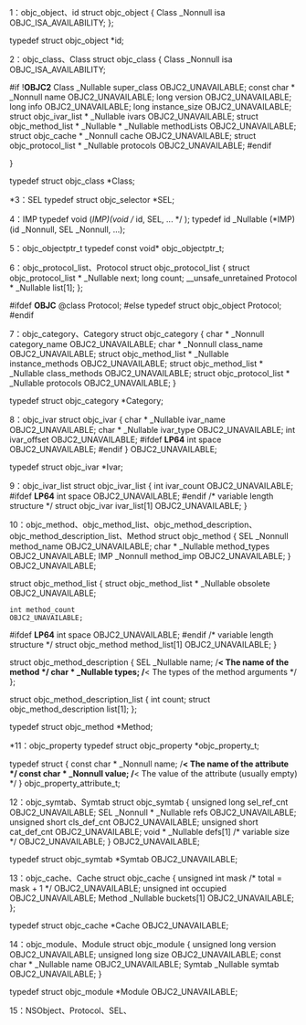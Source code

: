 1：objc_object、id
struct objc_object {
    Class _Nonnull isa  OBJC_ISA_AVAILABILITY;
};

typedef struct objc_object *id;

2：objc_class、Class
struct objc_class {
    Class _Nonnull isa  OBJC_ISA_AVAILABILITY;

#if !__OBJC2__
    Class _Nullable super_class                              OBJC2_UNAVAILABLE;
    const char * _Nonnull name                               OBJC2_UNAVAILABLE;
    long version                                             OBJC2_UNAVAILABLE;
    long info                                                OBJC2_UNAVAILABLE;
    long instance_size                                       OBJC2_UNAVAILABLE;
    struct objc_ivar_list * _Nullable ivars                  OBJC2_UNAVAILABLE;
    struct objc_method_list * _Nullable * _Nullable methodLists                    OBJC2_UNAVAILABLE;
    struct objc_cache * _Nonnull cache                       OBJC2_UNAVAILABLE;
    struct objc_protocol_list * _Nullable protocols          OBJC2_UNAVAILABLE;
#endif

}

typedef struct objc_class *Class;

*3：SEL
typedef struct objc_selector *SEL;

4：IMP
typedef void (*IMP)(void /* id, SEL, ... */ );
typedef id _Nullable (*IMP)(id _Nonnull, SEL _Nonnull, ...);

5：objc_objectptr_t
typedef const void* objc_objectptr_t;

6：objc_protocol_list、Protocol
struct objc_protocol_list {
    struct objc_protocol_list * _Nullable next;
    long count;
    __unsafe_unretained Protocol * _Nullable list[1];
};

#ifdef __OBJC__
@class Protocol;
#else
typedef struct objc_object Protocol;
#endif

7：objc_category、Category
struct objc_category {
    char * _Nonnull category_name                            OBJC2_UNAVAILABLE;
    char * _Nonnull class_name                               OBJC2_UNAVAILABLE;
    struct objc_method_list * _Nullable instance_methods     OBJC2_UNAVAILABLE;
    struct objc_method_list * _Nullable class_methods        OBJC2_UNAVAILABLE;
    struct objc_protocol_list * _Nullable protocols          OBJC2_UNAVAILABLE;
}

typedef struct objc_category *Category;


8：objc_ivar
struct objc_ivar {
    char * _Nullable ivar_name                               OBJC2_UNAVAILABLE;
    char * _Nullable ivar_type                               OBJC2_UNAVAILABLE;
    int ivar_offset                                          OBJC2_UNAVAILABLE;
#ifdef __LP64__
    int space                                                OBJC2_UNAVAILABLE;
#endif
}                                                            OBJC2_UNAVAILABLE;

typedef struct objc_ivar *Ivar;

9：objc_ivar_list
struct objc_ivar_list {
    int ivar_count                                           OBJC2_UNAVAILABLE;
#ifdef __LP64__
    int space                                                OBJC2_UNAVAILABLE;
#endif
    /* variable length structure */
    struct objc_ivar ivar_list[1]                            OBJC2_UNAVAILABLE;
}

10：objc_method、objc_method_list、objc_method_description、objc_method_description_list、Method
struct objc_method {
    SEL _Nonnull method_name                                 OBJC2_UNAVAILABLE;
    char * _Nullable method_types                            OBJC2_UNAVAILABLE;
    IMP _Nonnull method_imp                                  OBJC2_UNAVAILABLE;
}                                                            OBJC2_UNAVAILABLE;

struct objc_method_list {
    struct objc_method_list * _Nullable obsolete             OBJC2_UNAVAILABLE;

    int method_count                                         OBJC2_UNAVAILABLE;
#ifdef __LP64__
    int space                                                OBJC2_UNAVAILABLE;
#endif
    /* variable length structure */
    struct objc_method method_list[1]                        OBJC2_UNAVAILABLE;
}

struct objc_method_description {
    SEL _Nullable name;               /**< The name of the method */
    char * _Nullable types;           /**< The types of the method arguments */
};

struct objc_method_description_list {
    int count;
    struct objc_method_description list[1];
};

typedef struct objc_method *Method;

*11：objc_property
typedef struct objc_property *objc_property_t;

typedef struct {
    const char * _Nonnull name;           /**< The name of the attribute */
    const char * _Nonnull value;          /**< The value of the attribute (usually empty) */
} objc_property_attribute_t;

12：objc_symtab、Symtab
struct objc_symtab {
    unsigned long sel_ref_cnt                                OBJC2_UNAVAILABLE;
    SEL _Nonnull * _Nullable refs                            OBJC2_UNAVAILABLE;
    unsigned short cls_def_cnt                               OBJC2_UNAVAILABLE;
    unsigned short cat_def_cnt                               OBJC2_UNAVAILABLE;
    void * _Nullable defs[1] /* variable size */             OBJC2_UNAVAILABLE;
}                                                            OBJC2_UNAVAILABLE;

typedef struct objc_symtab *Symtab                           OBJC2_UNAVAILABLE;

13：objc_cache、Cache
struct objc_cache {
    unsigned int mask /* total = mask + 1 */                 OBJC2_UNAVAILABLE;
    unsigned int occupied                                    OBJC2_UNAVAILABLE;
    Method _Nullable buckets[1]                              OBJC2_UNAVAILABLE;
};

typedef struct objc_cache *Cache                             OBJC2_UNAVAILABLE;


14：objc_module、Module
struct objc_module {
    unsigned long version                                    OBJC2_UNAVAILABLE;
    unsigned long size                                       OBJC2_UNAVAILABLE;
    const char * _Nullable name                              OBJC2_UNAVAILABLE;
    Symtab _Nullable symtab                                  OBJC2_UNAVAILABLE;
}

typedef struct objc_module *Module                           OBJC2_UNAVAILABLE;

15：NSObject、Protocol、SEL、
